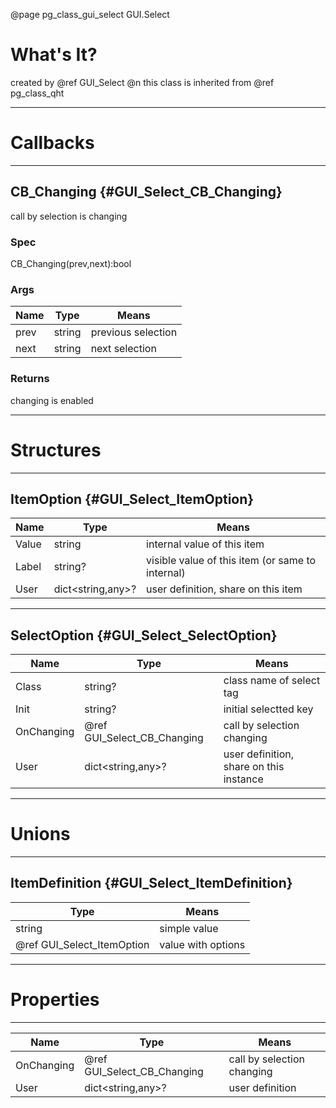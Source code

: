 ﻿@page pg_class_gui_select GUI.Select

# What's It?

created by @ref GUI_Select @n
this class is inherited from @ref pg_class_qht  

-----
# Callbacks

-----
## CB_Changing {#GUI_Select_CB_Changing}

call by selection is changing  

### Spec

CB_Changing(prev,next):bool

### Args

| Name | Type | Means |
|------|------|-------|
| prev | string | previous selection |
| next | string | next selection |

### Returns

changing is enabled  

-----
# Structures

-----
## ItemOption {#GUI_Select_ItemOption}

| Name | Type | Means |
|------|------|-------|
| Value | string | internal value of this item |
| Label | string? | visible value of this item (or same to internal) |
| User | dict<string,any>? | user definition, share on this item |

-----
## SelectOption {#GUI_Select_SelectOption}

| Name | Type | Means |
|------|------|-------|
| Class | string? | class name of select tag |
| Init | string? | initial selectted key |
| OnChanging | @ref GUI_Select_CB_Changing | call by selection changing |
| User | dict<string,any>? | user definition, share on this instance |

-----
# Unions

-----
## ItemDefinition {#GUI_Select_ItemDefinition}

| Type | Means |
|------|-------|
| string | simple value |
| @ref GUI_Select_ItemOption | value with options |

-----
# Properties

-----

| Name | Type | Means |
|------|------|-------|
| OnChanging | @ref GUI_Select_CB_Changing | call by selection changing |
| User | dict<string,any>? | user definition |

